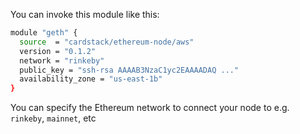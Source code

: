 You can invoke this module like this:

``` sh
module "geth" {
  source  = "cardstack/ethereum-node/aws"
  version = "0.1.2"
  network = "rinkeby"
  public_key = "ssh-rsa AAAAB3NzaC1yc2EAAAADAQ ..."
  availability_zone = "us-east-1b"
}
```

You can specify the Ethereum network to connect your node to e.g. `rinkeby`, `mainnet`, etc
